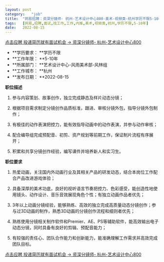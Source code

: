 ```yaml
---
layout:	post
category:	"job"
title:	"网易招聘：资深分镜师- 杭州-艺术设计中心800-美术-视频类-杭州学历不限5-10年"
tags:	[网易,招聘,面试,找工作,工作,内推,美术,视频类,杭州,学历不限,5-10年]
date:	2022-08-15
---
```


[点击应聘 投递简历就有面试机会 ->  资深分镜师- 杭州-艺术设计中心800](http://mobile.bole.netease.com/bole/boleDetail?id=41459&employeeId=346f03c3cda5f04c&key=all)



- **学历要求： **学历不限
- **工作年限： **5-10年
- **所属部门： **艺术设计中心-风雨美术部-风林组
- **工作城市： **杭州
- **发布日期： **2022-08-15



**职位描述**

1. 参与内容策划、故事创作，独立完成静态及样片动态分镜；

2. 根据项目需求制定分镜创作品质标准，跟进、审核分镜外包，指导分镜外包制作；

3. 有极佳的动作表演把控力，能有效指导动画中的动作表演，并参与动作审核；

4. 配合编导组完成预配音、初剪、资产规划等前期工作，保证制片流程有序展开；

5. 积累和共享分镜创作经验，编写课件并培养新人和实习生。



**职位要求**

1. 热爱动画，关注国内外动画行业及其相关产品的研发动态，结合本岗位工作配合产品改进游戏体验；

2. 具备深厚的美术功底，良好的视听语言节奏把控力、色彩感受，能创造性地使用镜头、动作设计、音乐音效展现角色个性；有独立动画作品者优先；

3. 3年以上动画分镜经验，能够熟练、高效的独立完成高质量动态分镜创作；参与过3D动画的制作，熟悉3D动画的分镜创作流程和细则者优先；

4. 熟练使用分镜相关制作软件和Premier、AE、PS等辅助软件，能高效输出电子动态分镜，同时具备有良好的剪辑、预配音能力； 

5. 有较强的责任心、团队合作能力和创新能力，能准确理解工作需求并高效完成团队目标。



[点击应聘 投递简历就有面试机会 ->  资深分镜师- 杭州-艺术设计中心800](http://mobile.bole.netease.com/bole/boleDetail?id=41459&employeeId=346f03c3cda5f04c&key=all)